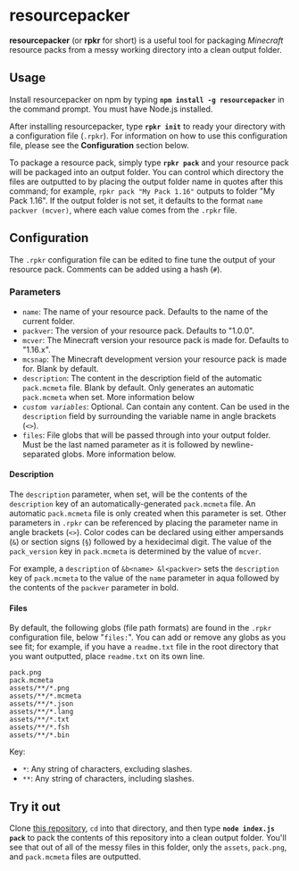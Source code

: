 # resourcepacker

**resourcepacker** (or **rpkr** for short) is a useful tool for packaging *Minecraft* resource packs from a messy working directory into a clean output folder.

## Usage

Install resourcepacker on npm by typing **`npm install -g resourcepacker`** in the command prompt. You must have Node.js installed.

After installing resourcepacker, type **`rpkr init`** to ready your directory with a configuration file (`.rpkr`). For information on how to use this configuration file, please see the **Configuration** section below.

To package a resource pack, simply type **`rpkr pack`** and your resource pack will be packaged into an output folder. You can control which directory the files are outputted to by placing the output folder name in quotes after this command; for example, `rpkr pack "My Pack 1.16"` outputs to folder "My Pack 1.16". If the output folder is not set, it defaults to the format `name packver (mcver)`, where each value comes from the `.rpkr` file.

## Configuration

The `.rpkr` configuration file can be edited to fine tune the output of your resource pack. Comments can be added using a hash (`#`).

### Parameters

* `name`: The name of your resource pack. Defaults to the name of the current folder.
* `packver`: The version of your resource pack. Defaults to "1.0.0".
* `mcver`: The Minecraft version your resource pack is made for. Defaults to "1.16.x".
* `mcsnap`: The Minecraft development version your resource pack is made for. Blank by default.
* `description`: The content in the description field of the automatic `pack.mcmeta` file. Blank by default. Only generates an automatic `pack.mcmeta` when set. More information below
* *`custom variables`*: Optional. Can contain any content. Can be used in the `description` field by surrounding the variable name in angle brackets (`<>`).
* `files`: File globs that will be passed through into your output folder. Must be the last named parameter as it is followed by newline-separated globs. More information below.

#### Description

The `description` parameter, when set, will be the contents of the `description` key of an automatically-generated `pack.mcmeta` file. An automatic `pack.mcmeta` file is only created when this parameter is set. Other parameters in `.rpkr` can be referenced by placing the parameter name in angle brackets (`<>`). Color codes can be declared using either ampersands (`&`) or section signs (`§`) followed by a hexidecimal digit. The value of the `pack_version` key in `pack.mcmeta` is determined by the value of `mcver`.

For example, a `description` of `&b<name> &l<packver>` sets the `description` key of `pack.mcmeta` to the value of the `name` parameter in aqua followed by the contents of the `packver` parameter in bold.

#### Files

By default, the following globs (file path formats) are found in the `.rpkr` configuration file, below "`files:`". You can add or remove any globs as you see fit; for example, if you have a `readme.txt` file in the root directory that you want outputted, place `readme.txt` on its own line.

```
pack.png
pack.mcmeta
assets/**/*.png
assets/**/*.mcmeta
assets/**/*.json
assets/**/*.lang
assets/**/*.txt
assets/**/*.fsh
assets/**/*.bin
```

Key:
* `*`: Any string of characters, excluding slashes.
* `**`: Any string of characters, including slashes.

## Try it out
Clone [this repository](https://github.com/Nixinova/resourcepacker.git), `cd` into that directory, and then type **`node index.js pack`** to pack the contents of this repository into a clean output folder. You'll see that out of all of the messy files in this folder, only the `assets`, `pack.png`, and `pack.mcmeta` files are outputted.